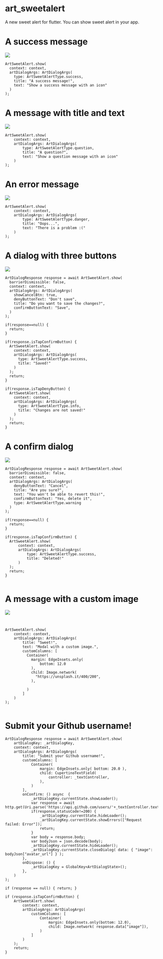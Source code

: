 # art_sweetalert

A new sweet alert for flutter. You can show sweet alert in your app.



# A success message

![](https://github.com/hsndmr/art_sweetalert/raw/master/images/success-message.gif)


```
ArtSweetAlert.show(
  context: context,
  artDialogArgs: ArtDialogArgs(
    type: ArtSweetAlertType.success,
    title: "A success message!",
    text: "Show a success message with an icon"
  )
);
```

# A message with title and text

![](https://github.com/hsndmr/art_sweetalert/raw/master/images/question-message.gif)

```
ArtSweetAlert.show(
    context: context,
    artDialogArgs: ArtDialogArgs(
        type: ArtSweetAlertType.question,
        title: "A question?",
        text: "Show a question message with an icon"
    )
);
```

# An error message
![](https://github.com/hsndmr/art_sweetalert/raw/master/images/error-message.gif)
```
ArtSweetAlert.show(
    context: context,
    artDialogArgs: ArtDialogArgs(
        type: ArtSweetAlertType.danger,
        title: "Oops...",
        text: "There is a problem :("
    )
);

```


# A dialog with three buttons

![](https://github.com/hsndmr/art_sweetalert/raw/master/images/dialog-message.gif)

```
ArtDialogResponse response = await ArtSweetAlert.show(
  barrierDismissible: false,
  context: context,
  artDialogArgs: ArtDialogArgs(
    showCancelBtn: true,
    denyButtonText: "Don't save",
    title: "Do you want to save the changes?",
    confirmButtonText: "Save",
  )
);

if(response==null) {
  return;
}

if(response.isTapConfirmButton) {
  ArtSweetAlert.show(
    context: context,
    artDialogArgs: ArtDialogArgs(
      type: ArtSweetAlertType.success,
      title: "Saved!"
    )
  );
  return;
}

if(response.isTapDenyButton) {
  ArtSweetAlert.show(
    context: context,
    artDialogArgs: ArtDialogArgs(
      type: ArtSweetAlertType.info,
      title: "Changes are not saved!"
    )
  );
  return;
}

```

# A confirm dialog

![](https://github.com/hsndmr/art_sweetalert/raw/master/images/confirm-message.gif)

```
ArtDialogResponse response = await ArtSweetAlert.show(
  barrierDismissible: false,
  context: context,
  artDialogArgs: ArtDialogArgs(
    denyButtonText: "Cancel",
    title: "Are you sure?",
    text: "You won't be able to revert this!",
    confirmButtonText: "Yes, delete it",
    type: ArtSweetAlertType.warning
  )
);

if(response==null) {
  return;
}

if(response.isTapConfirmButton) {
  ArtSweetAlert.show(
      context: context,
      artDialogArgs: ArtDialogArgs(
          type: ArtSweetAlertType.success,
          title: "Deleted!"
      )
  );
  return;
}


```

# A message with a custom image
![](https://github.com/hsndmr/art_sweetalert/raw/master/images/image-message.gif)
```


ArtSweetAlert.show(
    context: context,
    artDialogArgs: ArtDialogArgs(
        title: "Sweet!",
        text: "Modal with a custom image.",
        customColumns: [
          Container(
            margin: EdgeInsets.only(
                bottom: 12.0
            ),
            child: Image.network(
              "https://unsplash.it/400/200",
            ),

          )
        ]
    )
);


```


# Submit your Github username!
```
ArtDialogResponse response = await ArtSweetAlert.show(
    artDialogKey: _artDialogKey,
    context: context,
    artDialogArgs: ArtDialogArgs(
        title: "Submit your Github username!",
        customColumns: [
            Container(
                margin: EdgeInsets.only( bottom: 20.0 ),
                child: CupertinoTextField(
                    controller: _textController,
                ),
            )
        ],
        onConfirm: () async  {
            _artDialogKey.currentState.showLoader();
            var response = await http.get(Uri.parse('https://api.github.com/users/'+_textController.text));
            if(response.statusCode!=200) {
                _artDialogKey.currentState.hideLoader();
                _artDialogKey.currentState.showErrors(["Request failed: Error"]);
                return;
            }
            var body = response.body;
            var bodyJson = json.decode(body);
            _artDialogKey.currentState.hideLoader();
            _artDialogKey.currentState.closeDialog( data: { "image": bodyJson["avatar_url"] } );
        },
        onDispose: () {
            _artDialogKey = GlobalKey<ArtDialogState>();
        },
    )
);

if (response == null) { return; }

if (response.isTapConfirmButton) {
    ArtSweetAlert.show(
        context: context,
        artDialogArgs: ArtDialogArgs(
            customColumns: [
                Container(
                    margin: EdgeInsets.only(bottom: 12.0),
                    child: Image.network( response.data["image"]),
                )
            ]
        )
    );
    return;
}


```